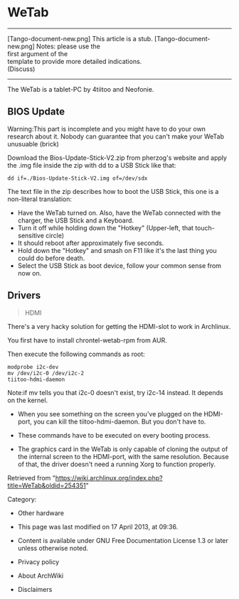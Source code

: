 WeTab
=====

  ------------------------ ------------------------ ------------------------
  [Tango-document-new.png] This article is a stub.  [Tango-document-new.png]
                           Notes: please use the    
                           first argument of the    
                           template to provide more 
                           detailed indications.    
                           (Discuss)                
  ------------------------ ------------------------ ------------------------

The WeTab is a tablet-PC by 4tiitoo and Neofonie.

BIOS Update
-----------

Warning:This part is incomplete and you might have to do your own
research about it. Nobody can guarantee that you can't make your WeTab
unusuable (brick)

Download the Bios-Update-Stick-V2.zip from pherzog's website and apply
the .img file inside the zip with dd to a USB Stick like that:

    dd if=./Bios-Update-Stick-V2.img of=/dev/sdx

The text file in the zip describes how to boot the USB Stick, this one
is a non-literal translation:

-   Have the WeTab turned on. Also, have the WeTab connected with the
    charger, the USB Stick and a Keyboard.
-   Turn it off while holding down the "Hotkey" (Upper-left, that
    touch-sensitive circle)
-   It should reboot after approximately five seconds.
-   Hold down the "Hotkey" and smash on F11 like it's the last thing you
    could do before death.
-   Select the USB Stick as boot device, follow your common sense from
    now on.

Drivers
-------

> HDMI

There's a very hacky solution for getting the HDMI-slot to work in
Archlinux.

You first have to install chrontel-wetab-rpm from AUR.

Then execute the following commands as root:

    modprobe i2c-dev
    mv /dev/i2c-0 /dev/i2c-2
    tiitoo-hdmi-daemon

Note:if mv tells you that i2c-0 doesn't exist, try i2c-14 instead. It
depends on the kernel.

-   When you see something on the screen you've plugged on the
    HDMI-port, you can kill the tiitoo-hdmi-daemon. But you don't have
    to.

-   These commands have to be executed on every booting process.

-   The graphics card in the WeTab is only capable of cloning the output
    of the internal screen to the HDMI-port, with the same resolution.
    Because of that, the driver doesn't need a running Xorg to function
    properly.

Retrieved from
"https://wiki.archlinux.org/index.php?title=WeTab&oldid=254351"

Category:

-   Other hardware

-   This page was last modified on 17 April 2013, at 09:36.
-   Content is available under GNU Free Documentation License 1.3 or
    later unless otherwise noted.
-   Privacy policy
-   About ArchWiki
-   Disclaimers
